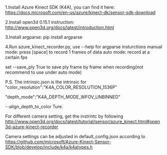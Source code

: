 1.Install Azure Kinect SDK (K4A), you can find it here: https://docs.microsoft.com/en-us/azure/kinect-dk/sensor-sdk-download

2.Install open3d 0.15.1  instruction: http://www.open3d.org/docs/latest/introduction.html

3.Install argparse:  pip install argparse

4.Run azure_kinect_recorder.py, use --help for argparse insturctions
manual mode: press [space] to record 1 frames of data
auto mode: record at a certain fps

set --save_ply True to save ply frame by frame when recording(not recommend to use under auto mode)

P.S.
The intrinsic.json is the intrinsic for 
"color_resolution":"K4A_COLOR_RESOLUTION_1536P"

"depth_mode":"K4A_DEPTH_MODE_WFOV_UNBINNED"

--align_depth_to_color Ture.

For different camera setting, get the instrintc by following http://www.open3d.org/docs/latest/tutorial/sensor/azure_kinect.html#open3d-azure-kinect-recorder

Camera settings can be adjusted in default_config.json according to https://github.com/microsoft/Azure-Kinect-Sensor-SDK/blob/develop/include/k4a/k4atypes.h